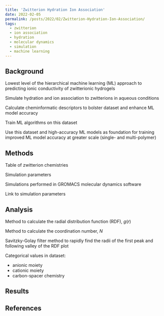 ```yaml
---
title: 'Zwitterion Hydration Ion Association'
date: 2022-02-05
permalink: /posts/2022/02/Zwitterion-Hydration-Ion-Association/
tags:
  - zwitterion
  - ion association
  - hydration
  - molecular dynamics
  - simulation
  - machine learning
---
```

## Background
Lowest level of the hierarchical machine learning (ML) approach to predicting ionic conductivity of zwitterionic hydrogels

Simulate hydration and ion association to zwitterions in aqueous conditions

Calculate cheminformatic descriptors to bolster dataset and enhance ML model accuracy

Train ML algorithms on this dataset

Use this dataset and high-accuracy ML models as foundation for training improved ML model accuracy at greater scale (single- and multi-polymer)

## Methods
Table of zwitterion chemistries

Simulation parameters

Simulations performed in GROMACS molecular dynamics software

Link to simulation parameters

## Analysis
Method to calculate the radial distribution function (RDF), $g(r)$

Method to calculate the coordination number, $N$

Savitzky-Golay filter method to rapidly find the radii of the first peak and following valley of the RDF plot

Categorical values in dataset:
* anionic moiety
* cationic moiety
* carbon-spacer chemistry



## Results


## References
